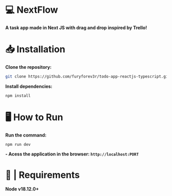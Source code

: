 # 💻 NextFlow
**A task app made in Next JS with drag and drop inspired by Trello!**

# 📥 Installation
**Clone the repository:**
```bash
git clone https://github.com/furyforev3r/todo-app-reactjs-typescript.git
```
**Install dependencies:**
```bash
npm install
```
# 🖥️ How to Run
**Run the command:**
```bash
npm run dev
```
 **- Acess the application in the browser: `http://localhost:PORT`**

# 📝 | Requirements
**Node v18.12.0+**
